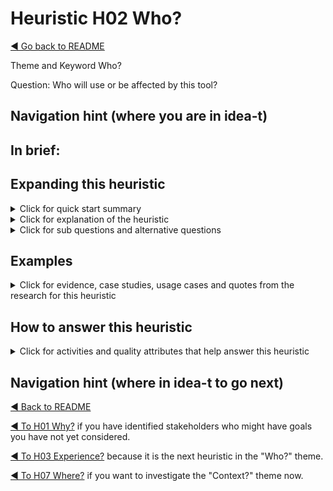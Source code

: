 # Heuristic H02 Who?

[◄ Go back to README](../README.md)

Theme and Keyword Who?

Question: Who will use or be affected by this tool?

## Navigation hint (where you are in idea-t)

## In brief:


## Expanding this heuristic
<details close>
  <summary>Click for quick start summary
  </summary> 

some words of summary

</details>

<details close>
  <summary>Click for explanation of the heuristic
  </summary> 

some words of explanation

</details>

<details close>
  
  <summary>Click for sub questions and alternative questions
  </summary> 

### Sub questions and alternative questions

### Role-based alternative questions



### Not? 
Who not? 

- Who does not need this tool?
- Who won't use it?
- Who won't be affected by it?

### Else?
Who else?



</details>

## Examples

<details close>
  
  <summary>Click for evidence, case studies, usage cases and quotes from the research for this heuristic
  </summary> 
  
### Usage cases

### Case studies examples

### Quotes from research participants


</details>

## How to answer this heuristic

<details close>
  
  <summary>Click for activities and quality attributes that help answer this heuristic
  </summary> 
  
### Activities
### Quality Attributes


</details>

## Navigation hint (where in idea-t to go next)

[◄ Back to README](../README.md)

[◄ To H01 Why?](../Heuristics/H01-Why.md)  if you have identified stakeholders who might have goals you have not yet considered.

[◄ To H03 Experience?](../Heuristics/H03-Experience.md)  because it is the next heuristic in the "Who?" theme.

[◄ To H07 Where?](../Heuristics/H07-Where.md)  if you want to investigate the "Context?" theme now.
